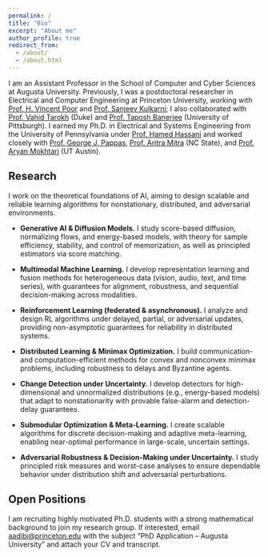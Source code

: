 ```yaml
---
permalink: /
title: "Bio"
excerpt: "About me"
author_profile: true
redirect_from:
  - /about/
  - /about.html
---
```


I am an Assistant Professor in the School of Computer and Cyber Sciences at Augusta University. Previously, I was a postdoctoral researcher in Electrical and Computer Engineering at Princeton University, working with [Prof. H. Vincent Poor](https://ece.princeton.edu/people/h-vincent-poor) and [Prof. Sanjeev Kulkarni](https://ece.princeton.edu/people/sanjeev-r-kulkarni); I also collaborated with [Prof. Vahid Tarokh](https://people.duke.edu/~vt45/) (Duke) and [Prof. Taposh Banerjee](https://sites.google.com/view/taposhbanerjee/home) (University of Pittsburgh). I earned my Ph.D. in Electrical and Systems Engineering from the University of Pennsylvania under [Prof. Hamed Hassani](https://www.seas.upenn.edu/~hassani/) and worked closely with [Prof. George J. Pappas](https://www.georgejpappas.org/), [Prof. Aritra Mitra](https://amitra2.wordpress.ncsu.edu/) (NC State), and [Prof. Aryan Mokhtari](https://sites.utexas.edu/mokhtari/) (UT Austin).

## Research

I work on the theoretical foundations of AI, aiming to design scalable and reliable learning algorithms for nonstationary, distributed, and adversarial environments.

- **Generative AI & Diffusion Models.** I study score-based diffusion, normalizing flows, and energy-based models, with theory for sample efficiency, stability, and control of memorization, as well as principled estimators via score matching.

- **Multimodal Machine Learning.** I develop representation learning and fusion methods for heterogeneous data (vision, audio, text, and time series), with guarantees for alignment, robustness, and sequential decision-making across modalities.

- **Reinforcement Learning (federated & asynchronous).** I analyze and design RL algorithms under delayed, partial, or adversarial updates, providing non-asymptotic guarantees for reliability in distributed systems.

- **Distributed Learning & Minimax Optimization.** I build communication- and computation-efficient methods for convex and nonconvex minimax problems, including robustness to delays and Byzantine agents.

- **Change Detection under Uncertainty.** I develop detectors for high-dimensional and unnormalized distributions (e.g., energy-based models) that adapt to nonstationarity with provable false-alarm and detection-delay guarantees.

- **Submodular Optimization & Meta-Learning.** I create scalable algorithms for discrete decision-making and adaptive meta-learning, enabling near-optimal performance in large-scale, uncertain settings.

- **Adversarial Robustness & Decision-Making under Uncertainty.** I study principled risk measures and worst-case analyses to ensure dependable behavior under distribution shift and adversarial perturbations.

## Open Positions

I am recruiting highly motivated Ph.D. students with a strong mathematical background to join my research group. If interested, email aadibi@princeton.edu with the subject “PhD Application – Augusta University” and attach your CV and transcript.
